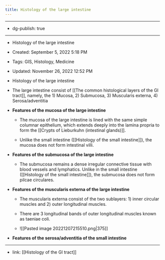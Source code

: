 ```yaml
---
title: Histology of the large intestine
---
```


- --

- dg-publish: true

- --

- Histology of the large intestine

- Created: September 5, 2022 5:18 PM

- Tags: GIS, Histology, Medicine

- Updated: November 26, 2022 12:52 PM

- Histology of the large intestine

- The large intestine consist of [[The common histological layers of the GI tract]], namely, the 1) Mucosa, 2) Submucosa, 3) Muscularis externa, 4) Serosa/adventitia

- **Features of the mucosa of the large intestine**
	 - The mucosa of the large intestine is lined with the same simple columnar epithelium, which extends deeply into the lamina propria to form the [[Crypts of Lieburkuhn (intestinal glands)]].

	 - Unlike the small intestine ([[Histology of the small intestine]]), the mucosa does not form intestinal villi. 

- **Features of the submucosa of the large intestine**
	 - The submucosa remains a dense irregular connective tissue with blood vessels and lymphatics. Unlike in the small intestine ([[Histology of the small intestine]]), the submucosa does not form pilcae circulares.

- **Features of the muscularis externa of the large intestine**
	 - The muscularis externa consist of the two sublayers: 1) inner circular muscles and 2) outer longitudinal muscles.

	 - There are 3 longitudinal bands of outer longitudinal muscles known as taeniae coli.

	 - ![[Pasted image 20221207215510.png|375]]

- **Features of the serosa/adventitia of the small intestine**

- --

- link: [[Histology of the GI tract]]
